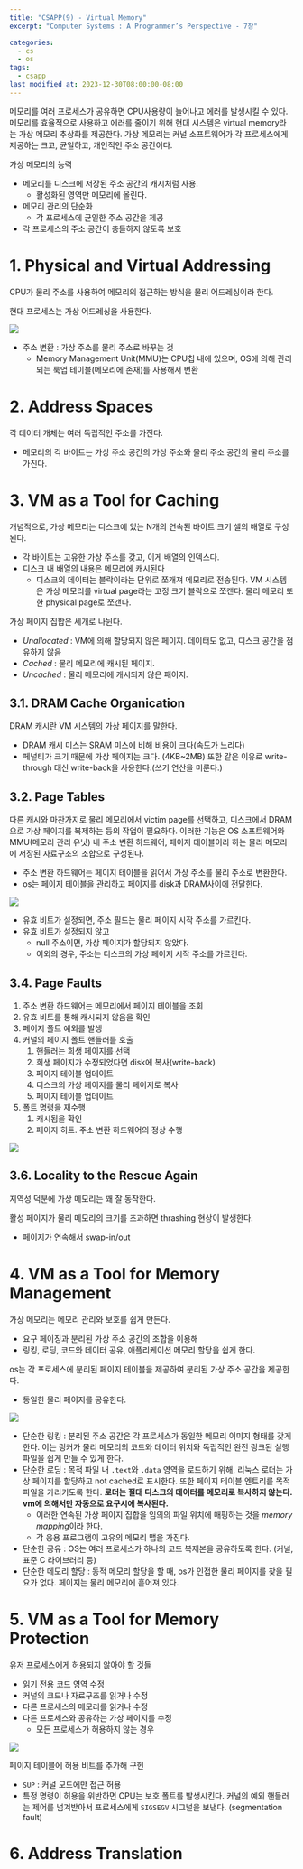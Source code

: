 ```yaml
---
title: "CSAPP(9) - Virtual Memory"
excerpt: "Computer Systems : A Programmer’s Perspective - 7장"

categories:
  - cs
  - os
tags:
  - csapp
last_modified_at: 2023-12-30T08:00:00-08:00
---
```


메모리를 여러 프로세스가 공유하면 CPU사용량이 늘어나고 에러를 발생시킬 수 있다.
메모리를 효율적으로 사용하고 에러를 줄이기 위해 현대 시스템은 virtual memory라는 가상 메모리 추상화를 제공한다.
가상 메모리는 커널 소프트웨어가 각 프로세스에게 제공하는 크고, 균일하고, 개인적인 주소 공간이다.

가상 메모리의 능력
- 메모리를 디스크에 저장된 주소 공간의 캐시처럼 사용.
  - 활성화된 영역만 메모리에 올린다.
- 메모리 관리의 단순화
  - 각 프로세스에 균일한 주소 공간을 제공
- 각 프로세스의 주소 공간이 충돌하지 않도록 보호

# 1. Physical and Virtual Addressing
CPU가 물리 주소를 사용하여 메모리의 접근하는 방식을 물리 어드레싱이라 한다.

현대 프로세스는 가상 어드레싱을 사용한다.

![](https://miro.medium.com/v2/resize:fit:1400/format:webp/0*yTK1-G_UOlbgW9zJ)
- 주소 변환 : 가상 주소를 물리 주소로 바꾸는 것
  - Memory Management Unit(MMU)는 CPU칩 내에 있으며, OS에 의해 관리되는 룩업 테이블(메모리에 존재)를 사용해서 변환

# 2. Address Spaces
각 데이터 개체는 여러 독립적인 주소를 가진다.
- 메모리의 각 바이트는 가상 주소 공간의 가상 주소와 물리 주소 공간의 물리 주소를 가진다.

# 3. VM as a Tool for Caching
개념적으로, 가상 메모리는 디스크에 있는 N개의 연속된 바이트 크기 셀의 배열로 구성된다.
- 각 바이트는 고유한 가상 주소를 갖고, 이게 배열의 인덱스다.
- 디스크 내 배열의 내용은 메모리에 캐시된다
  - 디스크의 데이터는 블락이라는 단위로 쪼개져 메모리로 전송된다. VM 시스템은 가상 메모리를 virtual page라는 고정 크기 블락으로 쪼갠다. 물리 메모리 또한 physical page로 쪼갠다.

가상 페이지 집합은 세개로 나뉜다.
- *Unallocated* : VM에 의해 할당되지 않은 페이지. 데이터도 없고, 디스크 공간을 점유하지 않음
- *Cached* : 물리 메모리에 캐시된 페이지.
- *Uncached* : 물리 메모리에 캐시되지 않은 패이지.

## 3.1. DRAM Cache Organication
DRAM 캐시란 VM 시스템의 가상 페이지를 말한다. 
- DRAM 캐시 미스는 SRAM 미스에 비해 비용이 크다(속도가 느리다)
- 페널티가 크기 때문에 가상 페이지는 크다. (4KB~2MB) 또한 같은 이유로 write-through 대신 write-back을 사용한다.(쓰기 연산을 미룬다.)

## 3.2. Page Tables
다른 캐시와 마찬가지로 물리 메모리에서 victim page를 선택하고, 디스크에서 DRAM으로 가상 페이지를 복제하는 등의 작업이 필요하다. 이러한 기능은 OS 소프트웨어와 MMU(메모리 관리 유닛) 내 주소 변환 하드웨어, 페이지 테이블이라 하는 물리 메모리에 저장된 자료구조의 조합으로 구성된다.
- 주소 변환 하드웨어는 페이지 테이블을 읽어서 가상 주소를 물리 주소로 변환한다.
- os는 페이지 테이블을 관리하고 페이지를 disk과 DRAM사이에 전달한다.

![](https://miro.medium.com/v2/resize:fit:1400/format:webp/0*gtxRP1TX7KFzK41r)
- 유효 비트가 설정되면, 주소 필드는 물리 페이지 시작 주소를 가르킨다.
- 유효 비트가 설정되지 않고
  - null 주소이면, 가상 페이지가 할당되지 않았다.
  - 이외의 경우, 주소는 디스크의 가상 페이지 시작 주소를 가르킨다.

## 3.4. Page Faults
1. 주소 변환 하드웨어는 메모리에서 페이지 테이블을 조회
2. 유효 비트를 통해 캐시되지 않음을 확인
3. 페이지 폴트 예외를 발생
4. 커널의 페이지 폴트 핸들러를 호출
   1. 핸들러는 희생 페이지를 선택
   2. 희생 페이지가 수정되었다면 disk에 복사(write-back)
   3. 페이지 테이블 업데이트
   4. 디스크의 가상 페이지를 물리 페이지로 복사
   5. 페이지 테이블 업데이트
5. 폴트 명령을 재수행
   1. 캐시됨을 확인
   2. 페이지 히트. 주소 변환 하드웨어의 정상 수행

![](https://miro.medium.com/v2/resize:fit:1400/format:webp/0*925IP60PCIJALWRy)


## 3.6. Locality to the Rescue Again
지역성 덕분에 가상 메모리는 꽤 잘 동작한다.

활성 페이지가 물리 메모리의 크기를 초과하면 thrashing 현상이 발생한다.
- 페이지가 연속해서 swap-in/out

# 4. VM as a Tool for Memory Management
가상 메모리는 메모리 관리와 보호를 쉽게 만든다.
- 요구 페이징과 분리된 가상 주소 공간의 조합을 이용해
- 링킹, 로딩, 코드와 데이터 공유, 애플리케이션 메모리 할당을 쉽게 한다.

os는 각 프로세스에 분리된 페이지 테이블을 제공하여 분리된 가상 주소 공간을 제공한다.
- 동일한 물리 페이지를 공유한다.

![](https://miro.medium.com/v2/resize:fit:1400/format:webp/0*6BdbyT-4Xb3Q62jK)

- 단순한 링킹 : 분리된 주소 공간은 각 프로세스가 동일한 메모리 이미지 형태를 갖게 한다. 이는 링커가 물리 메모리의 코드와 데이터 위치와 독립적인 완전 링크된 실행파일을 쉽게 만들 수 있게 한다.
- 단순한 로딩 : 목적 파일 내 `.text`와 `.data` 영역을 로드하기 위해, 리눅스 로더는 가상 페이지를 할당하고 not cached로 표시한다. 또한 페이지 테이블 엔트리를 목적 파일을 가리키도록 한다. **로더는 절대 디스크의 데이터를 메모리로 복사하지 않는다. vm에 의해서만 자동으로 요구시에 복사된다.**
  - 이러한 연속된 가상 페이지 집합을 임의의 파일 위치에 매핑하는 것을 *memory mapping*이라 한다.
  - 각 응용 프로그램이 고유의 메모리 맵을 가진다.
- 단순한 공유 : OS는 여러 프로세스가 하나의 코드 복제본을 공유하도록 한다. (커널, 표준 C 라이브러리 등)
- 단순한 메모리 할당 : 동적 메모리 할당을 할 때, os가 인접한 물리 페이지를 찾을 필요가 없다. 페이지는 물리 메모리에 흩어져 있다.

# 5. VM as a Tool for Memory Protection
유저 프로세스에게 허용되지 않아야 할 것들
- 읽기 전용 코드 영역 수정
- 커널의 코드나 자료구조를 읽거나 수정
- 다른 프로세스의 메모리를 읽거나 수정
- 다른 프로세스와 공유하는 가상 페이지를 수정
  - 모든 프로세스가 허용하지 않는 경우

![](https://miro.medium.com/v2/resize:fit:1400/format:webp/0*qeEuKSPrxRAMyKbt)

페이지 테이블에 허용 비트를 추가해 구현
- `SUP` : 커널 모드에만 접근 허용
- 특정 명령이 허용을 위반하면 CPU는 보호 폴트를 발생시킨다. 커널의 예외 핸들러는 제어를 넘겨받아서 프로세스에게 `SIGSEGV` 시그널을 보낸다. (segmentation fault)

# 6. Address Translation